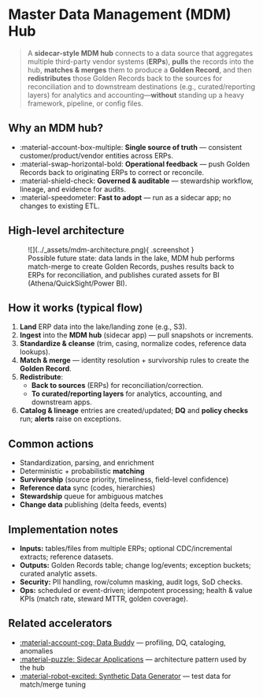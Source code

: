 ﻿# Master Data Management (MDM) Hub

> A **sidecar-style MDM hub** connects to a data source that aggregates multiple third-party vendor systems (**ERPs**), **pulls** the records into the hub, **matches & merges** them to produce a **Golden Record**, and then **redistributes** those Golden Records back to the sources for reconciliation and to downstream destinations (e.g., curated/reporting layers) for analytics and accounting—**without** standing up a heavy framework, pipeline, or config files.

## Why an MDM hub?
- :material-account-box-multiple: **Single source of truth** — consistent customer/product/vendor entities across ERPs.
- :material-swap-horizontal-bold: **Operational feedback** — push Golden Records back to originating ERPs to correct or reconcile.
- :material-shield-check: **Governed & auditable** — stewardship workflow, lineage, and evidence for audits.
- :material-speedometer: **Fast to adopt** — run as a sidecar app; no changes to existing ETL.

## High-level architecture

<figure markdown>
  ![](../_assets/mdm-architecture.png){ .screenshot }
  <figcaption>Possible future state: data lands in the lake, MDM hub performs match-merge to create Golden Records, pushes results back to ERPs for reconciliation, and publishes curated assets for BI (Athena/QuickSight/Power BI).</figcaption>
</figure>

## How it works (typical flow)
1. **Land** ERP data into the lake/landing zone (e.g., S3).  
2. **Ingest** into the **MDM hub** (sidecar app) — pull snapshots or increments.  
3. **Standardize & cleanse** (trim, casing, normalize codes, reference data lookups).  
4. **Match & merge** — identity resolution + survivorship rules to create the **Golden Record**.  
5. **Redistribute**:  
   - **Back to sources** (ERPs) for reconciliation/correction.  
   - **To curated/reporting layers** for analytics, accounting, and downstream apps.  
6. **Catalog & lineage** entries are created/updated; **DQ** and **policy checks** run; **alerts** raise on exceptions.

## Common actions
- Standardization, parsing, and enrichment  
- Deterministic + probabilistic **matching**  
- **Survivorship** (source priority, timeliness, field-level confidence)  
- **Reference data** sync (codes, hierarchies)  
- **Stewardship** queue for ambiguous matches  
- **Change data** publishing (delta feeds, events)

## Implementation notes
- **Inputs:** tables/files from multiple ERPs; optional CDC/incremental extracts; reference datasets.  
- **Outputs:** Golden Records table; change log/events; exception buckets; curated analytic assets.  
- **Security:** PII handling, row/column masking, audit logs, SoD checks.  
- **Ops:** scheduled or event-driven; idempotent processing; health & value KPIs (match rate, steward MTTR, golden coverage).  

## Related accelerators
- [:material-account-cog: Data Buddy](../data-buddy/index.md) — profiling, DQ, cataloging, anomalies  
- [:material-puzzle: Sidecar Applications](../sidecar-applications/index.md) — architecture pattern used by the hub  
- [:material-robot-excited: Synthetic Data Generator](../synthetic-data-generator/index.md) — test data for match/merge tuning
